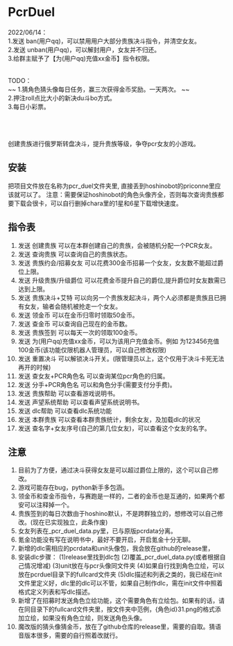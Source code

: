 # PcrDuel
2022/06/14：<br>
	<t>1.发送 ban(用户qq)，可以禁用用户大部分贵族决斗指令，并清空女友。<br>
	<t>2.发送 unban(用户qq)，可以解封用户，女友并不归还。<br>
	<t>3.给群主赋予了【为(用户qq)充值xx金币】指令权限。<br>
	
<br>
TODO：<br>
	~~ 1.猜角色猜头像每日任务，赢三次获得金币奖励。一天两次。 ~~<br>
	<t>2.押注roll点比大小的新决du斗bo方式。<br>
	<t>3.每日小彩票。<br>

<br><br><br>
创建贵族进行俄罗斯转盘决斗，提升贵族等级，争夺pcr女友的小游戏。
## 安装
把项目文件放在名称为pcr_duel文件夹里, 直接丢到hoshinobot的priconne里应该就可以了。
注意：需要保证hoshinobot的角色头像齐全，否则每次查询贵族都要下载会很卡，可以自行删掉chara里的1星和6星下载增快速度。
## 指令表
1.  发送 创建贵族 可以在本群创建自己的贵族，会被随机分配一个PCR女友。
2.  发送 查询贵族 可以查询自己的贵族状态。
3.  发送 贵族约会/招募女友 可以花费300金币招募一个女友，女友数不能超过爵位上限。
4.  发送 升级贵族/升级爵位 可以花费金币提升自己的爵位,提升爵位时女友数需已达到上限。
5.  发送 贵族决斗+艾特 可以向另一个贵族发起决斗，两个人必须都是贵族且已拥有女友，输者会随机被抢走一个女友。
6.  发送 领金币 可以在金币归零时领取50金币。
7.  发送 查金币 可以查询自己现在的金币数。
8.  发送 贵族签到 可以每天一次的领取100金币。
9.  发送 为(用户qq)充值xx金币，可以为该用户充值金币。例如 为123456充值100金币(该功能仅限机器人管理员，可以自己修改权限)
10. 发送 重置决斗 可以解锁决斗开关。(限管理员以上，这个仅用于决斗卡死无法再开的时候)
11. 发送 查女友+PCR角色名 可以查询某位pcr角色的归属。	
12. 发送 分手+PCR角色名 可以和角色分手(需要支付分手费)。
13. 发送 贵族帮助 可以查看游戏说明书。
14. 发送 声望系统帮助 可以查看声望系统说明书。
15. 发送 dlc帮助 可以查看dlc系统功能
16. 发送 本群贵族 可以查看本群贵族统计，剩余女友，及加载dlc的状况
17. 发送 查名字+女友序号(自己的第几位女友)，可以查看这个女友的名字。




## 注意
1. 目前为了方便，通过决斗获得女友是可以超过爵位上限的，这个可以自己修改。
2. 游戏可能存在bug，python新手多包涵。
3. 领金币和查金币指令，与赛跑是一样的，二者的金币也是互通的，如果两个都安可以注释掉一个。
4. 贵族签到的每日次数由于hoshino默认，不是跨群独立的，想修改可以自己修改。(现在已实现独立，此条作废)
5. 女友列表在_pcr_duel_data.py里，已与原版pcrdata分离。
6. 氪金功能没有写在说明书中，最好不要开启，开启氪金十分无聊。
7. 新增的dlc需相应的pcrdata和unit头像包，我会放在github的release里，
8. 安装dlc步骤：
	(1)release里找到dlc包
	(2)覆盖_pcr_duel_data.py(或者根据自己情况增减)
	(3)unit放在与pcr头像同文件夹
	(4)如果自行找到角色立绘，可以放在pcrduel目录下的fullcard文件夹
	(5)dlc描述和列表之类的，我已经在init文件里定义好，dlc里的dlc可以不管，如果自己制作dlc，需在init文件中照着格式定义列表和写dlc描述。
9. 新增了在招募时发送角色立绘功能，这个需要角色有立绘包。如果有的话，请在同目录下的fullcard文件夹里，按文件夹中范例，{角色id}31.png的格式添加立绘，如果没有角色立绘，则发送角色头像。
10. 魔改版的猜头像猜金币，放在了github仓库的release里，需要的自取。猜语音版本很多，需要的自行照着改就行。
 
